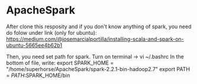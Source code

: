 # ApacheSpark

After clone this resposity and if you don't know anything of spark, you need do folow under link (only for ubuntu):
https://medium.com/@josemarcialportilla/installing-scala-and-spark-on-ubuntu-5665ee4b62b1

Then, you need set path for spark. Turn on terminal -> vi ~/.bashrc
In the bottom of file, write:
	export SPARK_HOME = "/home/superhorse/ApacheSpark/spark-2.2.1-bin-hadoop2.7"
	export PATH = $PATH:$SPARK_HOME/bin
